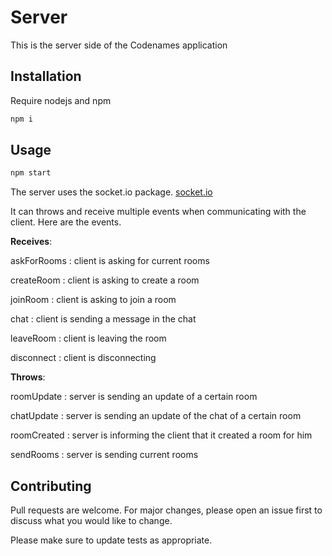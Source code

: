 # Server

This is the server side of the Codenames application

## Installation

Require nodejs and npm

```bash
npm i
```

## Usage

```bash
npm start
```

The server uses the socket.io package. [socket.io](https://socket.io/)

It can throws and receive multiple events when communicating with the client.
Here are the events.

**Receives**:

askForRooms : client is asking for current rooms

createRoom : client is asking to create a room

joinRoom : client is asking to join a room

chat : client is sending a message in the chat

leaveRoom : client is leaving the room

disconnect : client is disconnecting


**Throws**:

roomUpdate : server is sending an update of a certain room

chatUpdate : server is sending an update of the chat of a certain room

roomCreated : server is informing the client that it created a room for him

sendRooms : server is sending current rooms


## Contributing
Pull requests are welcome. For major changes, please open an issue first to discuss what you would like to change.

Please make sure to update tests as appropriate.
